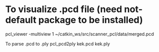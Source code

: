 #  To visualize .pcd file (need not-default package to be installed)
pcl_viewer -multiview 1 ~/catkin_ws/src/scanner_pcl/data/merged.pcd 

To parse .pcd to .ply
pcl_pcd2ply kek.pcd kek.ply
